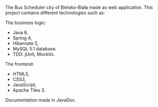 The Bus Scheduler city of Bielsko-Biała made as web application. This project contains different technologies such as:

The business logic:
- Java 8,
- Spring 4,
- Hibernate 5,
- MySQL 5.1 database.
- TDD: jUnit, Mockito.

The frontend:
- HTML5,
- CSS3,
- JavaScript,
- Apache Tiles 3.

Documentation made in JavaDoc.